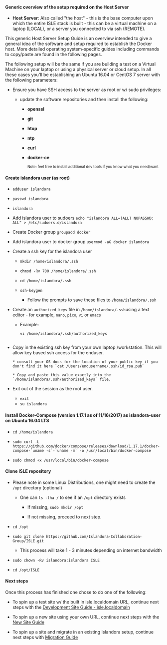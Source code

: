 
#### Generic overview of the setup required on the Host Server

* **Host Server**: Also called "the host" - this is the base computer upon which the entire ISLE stack is built - this can be a virtual machine on a laptop (LOCAL), or a server you connected to via ssh (REMOTE).

This generic Host Server Setup Guide is an overview intended to give a general idea of the software and setup required to establish the Docker host. More detailed operating system-specific guides including commands to copy/paste are found in the following pages.

The following setup will be the same if you are building a test on a Virtual Machine on your laptop or using a physical server or cloud setup. In all these cases you'll be establishing an Ubuntu 16.04 or CentOS 7 server with the following parameters:

* Ensure you have SSH access to the server as root or w/ sudo privileges:

     * update the software repositories and then install the following:

        * **openssl**
        * **git**
        * **htop**
        * **ntp**
        * **curl**
        * **docker-ce**

             <sub>Note: feel free to install additional dev tools if you know what you need/want</sub>


#### Create islandora user (as root)  
* `adduser islandora`

* `passwd islandora`

* `islandora`

* Add islandora user to sudoers `echo "islandora ALL=(ALL) NOPASSWD: ALL" > /etc/sudoers.d/islandora`

* Create Docker group `groupadd docker`  

* Add islandora user to docker group `usermod -aG docker islandora`  

* Create a ssh key for the islandora user
   * `mkdir /home/islandora/.ssh`  

   * `chmod -Rv 700 /home/islandora/.ssh`  

   * `cd /home/islandora/.ssh`  

   * `ssh-keygen`  
      * Follow the prompts to save these files to `/home/islandora/.ssh`

* Create an `authorized_keys` file in `/home/islandora/.ssh`using a text editor - for example, `nano`, `pico`, `vi` or `emacs`

   * Example:
     ```
     vi /home/islandora/.ssh/authorized_keys
    ```

* Copy in the existing ssh key from your own laptop /workstation. This will allow key based ssh access for the enduser.

      * consult your OS docs for the location of your public key if you don't find it here `cat /Users/endusername/.ssh/id_rsa.pub`

      * Copy and paste this value exactly into the `/home/islandora/.ssh/authorized_keys` file.

* Exit out of the session as the root user.
    * `exit`
    * `su islandora`  

#### Install Docker-Compose (version 1.17.1 as of 11/16/2017) as islandora-user on Ubuntu 16.04 LTS
* `cd /home/islandora`

* ``sudo curl -L https://github.com/docker/compose/releases/download/1.17.1/docker-compose-`uname -s`-`uname -m` -o /usr/local/bin/docker-compose``

* `sudo chmod +x /usr/local/bin/docker-compose`  


#### Clone ISLE repository
* Please note in some Linux Distributions, one might need to create the `/opt` directory (optional)  
    * One can `ls -lha /` to see if an `/opt` directory exists  

        * If missing, `sudo mkdir /opt`  

        * If not missing, proceed to next step.  

* `cd /opt`

* `sudo git clone https://github.com/Islandora-Collaboration-Group/ISLE.git`

   * This process will take 1 - 3 minutes depending on internet bandwidth

* `sudo chown -Rv islandora:islandora ISLE`

* `cd /opt/ISLE`


#### Next steps
Once this process has finished one chose to do one of the following:

* To spin up a test site w/ the built in isle.localdomain URL, continue next steps with the [Development Site Guide - isle.localdomain](/01_Installation_Migration/01_1_testsite_guide.md)

* To spin up a new site using your own URL, continue next steps with the [New Site Guide](/01_Installation_Migration/01_3_new_site_guide.md)

* To spin up a site and migrate in an existing Islandora setup, continue next steps with [Migration Guide](/01_Installation_Migration/Migration_Guide.md)
